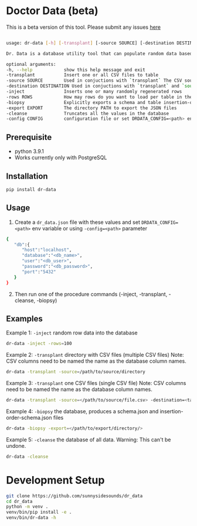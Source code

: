 # Doctor Data (beta)
This is a beta version of this tool. Please submit any issues [here](https://github.com/sunnysidesounds/dr_data/issues)

```bash

usage: dr-data [-h] [-transplant] [-source SOURCE] [-destination DESTINATION] [-inject] [-rows ROWS] [-biopsy] [-export EXPORT] [-cleanse] [-config CONFIG]

Dr. Data is a database utility tool that can populate random data based on your schema or can import custom CSV data. See options below

optional arguments:
-h, --help            show this help message and exit
-transplant           Insert one or all CSV files to table
-source SOURCE        Used in conjuctions with `transplant` The CSV source file or directory. if directory, csv filenames need to match table names
-destination DESTINATION Used in conjuctions with `transplant` and `source`. if `source` is a file. destination TABLE is required
-inject               Inserts one or many randomly regenerated rows
-rows ROWS            How may rows do you want to load per table in the database, default is set in configuration
-biopsy               Explicitly exports a schema and table insertion-order JSON files
-export EXPORT        The directory PATH to export the JSON files
-cleanse              Truncates all the values in the database
-config CONFIG        configuration file or set DRDATA_CONFIG=<path> env variable
```
## Prerequisite
- python 3.9.1
- Works currently only with PostgreSQL

## Installation 
```bash
pip install dr-data
````

## Usage
1. Create a `dr_data.json` file with these values and set `DRDATA_CONFIG=<path>` env variable or using `-config=<path>`  parameter
```bash
{
   "db":{
      "host":"localhost",
      "database":"<db_name>",
      "user":"<db_user>",
      "password":"<db_password>",
      "port":"5432"
   }
}
```
2. Then run one of the procedure commands (-inject, -transplant, -cleanse, -biopsy)

## Examples
Example 1: `-inject` random row data into the database
```bash
dr-data -inject -rows=100
```

Example 2: `-transplant` directory with CSV files (multiple CSV files)
Note: CSV columns need to be named the name as the database column names. 
```bash
dr-data -transplant -source=/path/to/source/directory
```

Example 3: `-transplant` one CSV files (single CSV file)
Note: CSV columns need to be named the name as the database column names.
```bash
dr-data -transplant -source=</path/to/source/file.csv> -destination=<table_name>
```

Example 4: `-biopsy` the database, produces a schema.json and insertion-order-schema.json files
```bash
dr-data -biopsy -export=</path/to/export/directory/>
```

Example 5: `-cleanse` the database of all data.
Warning: This can't be undone.
```bash
dr-data -cleanse
```

# Development Setup
```bash
git clone https://github.com/sunnysidesounds/dr_data
cd dr_data
python -m venv .
venv/bin/pip install -e .
venv/bin/dr-data -h
```
